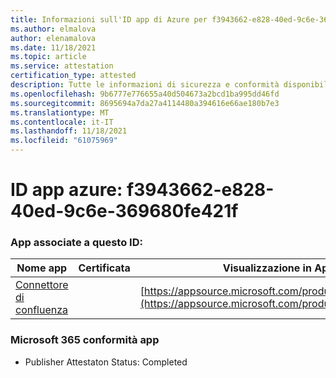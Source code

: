 ```yaml
---
title: Informazioni sull'ID app di Azure per f3943662-e828-40ed-9c6e-369680fe421f
ms.author: elmalova
author: elenamalova
ms.date: 11/18/2021
ms.topic: article
ms.service: attestation
certification_type: attested
description: Tutte le informazioni di sicurezza e conformità disponibili per f3943662-e828-40ed-9c6e-369680fe421f.
ms.openlocfilehash: 9b6777e776655a40d504673a2bcd1ba995dd46fd
ms.sourcegitcommit: 8695694a7da27a4114480a394616e66ae180b7e3
ms.translationtype: MT
ms.contentlocale: it-IT
ms.lasthandoff: 11/18/2021
ms.locfileid: "61075969"
---
```

# <a name="azure-app-id-f3943662-e828-40ed-9c6e-369680fe421f"></a>ID app azure: f3943662-e828-40ed-9c6e-369680fe421f


### <a name="apps-associated-with-this-id"></a>App associate a questo ID:
| **Nome app** | **Certificata** | **Visualizzazione in AppSource** |
|--------------|---------------|-----------------------|
| [Connettore di confluenza](https://docs.microsoft.com/microsoft-365-app-certification/forward/WA200001604) |  | [https://appsource.microsoft.com/product/office/WA200001604](https://appsource.microsoft.com/product/office/WA200001604) |

### <a name="microsoft-365-app-compliance-status"></a>Microsoft 365 conformità app
- Publisher Attestaton Status: Completed
